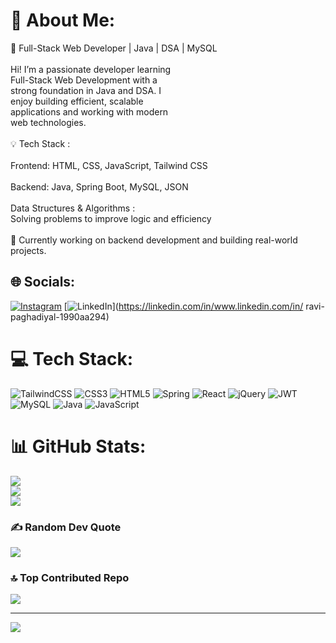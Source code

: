 # 💫 About Me:
🚀 Full-Stack Web Developer | Java | DSA | MySQL<br><br>Hi! I’m a passionate developer learning<br>Full-Stack Web Development with a<br>strong foundation in Java and DSA. I<br>enjoy building efficient, scalable<br>applications and working with modern<br>web technologies.<br><br>💡 Tech Stack :<br><br>Frontend: HTML, CSS, JavaScript, Tailwind CSS<br><br>Backend: Java, Spring Boot, MySQL, JSON<br><br>Data Structures & Algorithms :<br>Solving problems to improve logic and efficiency<br><br>📌 Currently working on backend development and building real-world projects.


## 🌐 Socials:
[![Instagram](https://img.shields.io/badge/Instagram-%23E4405F.svg?logo=Instagram&logoColor=white)](https://instagram.com/@__ravi__0007_) [![LinkedIn](https://img.shields.io/badge/LinkedIn-%230077B5.svg?logo=linkedin&logoColor=white)](https://linkedin.com/in/www.linkedin.com/in/ ravi-paghadiyal-1990aa294) 

# 💻 Tech Stack:
![TailwindCSS](https://img.shields.io/badge/tailwindcss-%2338B2AC.svg?style=for-the-badge&logo=tailwind-css&logoColor=white) ![CSS3](https://img.shields.io/badge/css3-%231572B6.svg?style=for-the-badge&logo=css3&logoColor=white) ![HTML5](https://img.shields.io/badge/html5-%23E34F26.svg?style=for-the-badge&logo=html5&logoColor=white) ![Spring](https://img.shields.io/badge/spring-%236DB33F.svg?style=for-the-badge&logo=spring&logoColor=white) ![React](https://img.shields.io/badge/react-%2320232a.svg?style=for-the-badge&logo=react&logoColor=%2361DAFB) ![jQuery](https://img.shields.io/badge/jquery-%230769AD.svg?style=for-the-badge&logo=jquery&logoColor=white) ![JWT](https://img.shields.io/badge/JWT-black?style=for-the-badge&logo=JSON%20web%20tokens) ![MySQL](https://img.shields.io/badge/mysql-4479A1.svg?style=for-the-badge&logo=mysql&logoColor=white) ![Java](https://img.shields.io/badge/java-%23ED8B00.svg?style=for-the-badge&logo=openjdk&logoColor=white) ![JavaScript](https://img.shields.io/badge/javascript-%23323330.svg?style=for-the-badge&logo=javascript&logoColor=%23F7DF1E)
# 📊 GitHub Stats:
![](https://github-readme-stats.vercel.app/api?username=Ravi-Paghadiyal&theme=react&hide_border=false&include_all_commits=false&count_private=false)<br/>
![](https://github-readme-streak-stats.herokuapp.com/?user=Ravi-Paghadiyal&theme=react&hide_border=false)<br/>
![](https://github-readme-stats.vercel.app/api/top-langs/?username=Ravi-Paghadiyal&theme=react&hide_border=false&include_all_commits=false&count_private=false&layout=compact)

### ✍️ Random Dev Quote
![](https://quotes-github-readme.vercel.app/api?type=horizontal&theme=radical)

### 🔝 Top Contributed Repo
![](https://github-contributor-stats.vercel.app/api?username=Ravi-Paghadiyal&limit=5&theme=dark&combine_all_yearly_contributions=true)

---
[![](https://visitcount.itsvg.in/api?id=Ravi-Paghadiyal&icon=0&color=0)](https://visitcount.itsvg.in)

<!-- Proudly created with GPRM ( https://gprm.itsvg.in ) -->
